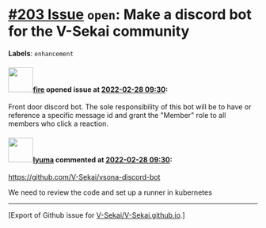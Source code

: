 # [\#203 Issue](https://github.com/V-Sekai/V-Sekai.github.io/issues/203) `open`: Make a discord bot for the V-Sekai community
**Labels**: `enhancement`


#### <img src="https://avatars.githubusercontent.com/u/32321?u=c2e06a3d2b49a467aa907e54aa259516440267cc&v=4" width="50">[fire](https://github.com/fire) opened issue at [2022-02-28 09:30](https://github.com/V-Sekai/V-Sekai.github.io/issues/203):

Front door discord bot. The sole responsibility of this bot will be to have or reference a specific message id and grant the "Member" role to all members who click a reaction.


#### <img src="https://avatars.githubusercontent.com/u/39946030?v=4" width="50">[lyuma](https://github.com/lyuma) commented at [2022-02-28 09:30](https://github.com/V-Sekai/V-Sekai.github.io/issues/203#issuecomment-1061163200):

https://github.com/V-Sekai/vsona-discord-bot

We need to review the code and set up a runner in kubernetes


-------------------------------------------------------------------------------



[Export of Github issue for [V-Sekai/V-Sekai.github.io](https://github.com/V-Sekai/V-Sekai.github.io).]
